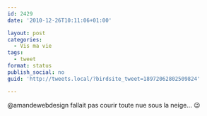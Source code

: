 ```yaml
---
id: 2429
date: '2010-12-26T10:11:06+01:00'

layout: post
categories:
  - Vis ma vie
tags:
  - tweet
format: status
publish_social: no
guid: 'http://tweets.local/?birdsite_tweet=18972062802509824'

---
```


@amandewebdesign fallait pas courir toute nue sous la neige… 😉